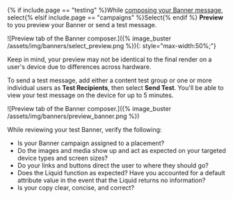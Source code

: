 {% if include.page == "testing" %}While [composing your Banner message]({{site.baseurl}}/user_guide/message_building_by_channel/banners/creating/#compose-a-banner), select{% elsif include.page == "campaigns" %}Select{% endif %} **Preview** to you preview your Banner or send a test message.

![Preview tab of the Banner composer.]({% image_buster /assets/img/banners/select_preview.png %}){: style="max-width:50%;"}

Keep in mind, your preview may not be identical to the final render on a user's device due to differences across hardware.

To send a test message, add either a content test group or one or more individual users as **Test Recipients**, then select **Send Test**. You'll be able to view your test message on the device for up to 5 minutes.

![Preview tab of the Banner composer.]({% image_buster /assets/img/banners/preview_banner.png %})

While reviewing your test Banner, verify the following:

- Is your Banner campaign assigned to a placement?
- Do the images and media show up and act as expected on your targeted device types and screen sizes?
- Do your links and buttons direct the user to where they should go?
- Does the Liquid function as expected? Have you accounted for a default attribute value in the event that the Liquid returns no information?
- Is your copy clear, concise, and correct?
